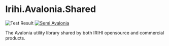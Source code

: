 # Irihi.Avalonia.Shared

![Test Result](https://github.com/irihitech/Irihi.Avalonia.Shared/actions/workflows/dotnet.yml/badge.svg) [![Semi Avalonia](https://img.shields.io/nuget/v/Irihi.Avalonia.Shared.svg?color=red)](https://www.nuget.org/packages/Irihi.Avalonia.Shared/)

The Avalonia utility library shared by both IRIHI opensource and commercial products. 
